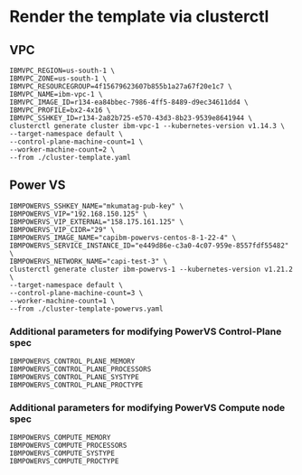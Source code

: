 Render the template via clusterctl
==================================

## VPC

```
IBMVPC_REGION=us-south-1 \
IBMVPC_ZONE=us-south-1 \
IBMVPC_RESOURCEGROUP=4f15679623607b855b1a27a67f20e1c7 \
IBMVPC_NAME=ibm-vpc-1 \
IBMVPC_IMAGE_ID=r134-ea84bbec-7986-4ff5-8489-d9ec34611dd4 \
IBMVPC_PROFILE=bx2-4x16 \
IBMVPC_SSHKEY_ID=r134-2a82b725-e570-43d3-8b23-9539e8641944 \
clusterctl generate cluster ibm-vpc-1 --kubernetes-version v1.14.3 \
--target-namespace default \
--control-plane-machine-count=1 \
--worker-machine-count=2 \
--from ./cluster-template.yaml
```

## Power VS

```shell
IBMPOWERVS_SSHKEY_NAME="mkumatag-pub-key" \
IBMPOWERVS_VIP="192.168.150.125" \
IBMPOWERVS_VIP_EXTERNAL="158.175.161.125" \
IBMPOWERVS_VIP_CIDR="29" \
IBMPOWERVS_IMAGE_NAME="capibm-powervs-centos-8-1-22-4" \
IBMPOWERVS_SERVICE_INSTANCE_ID="e449d86e-c3a0-4c07-959e-8557fdf55482" \
IBMPOWERVS_NETWORK_NAME="capi-test-3" \
clusterctl generate cluster ibm-powervs-1 --kubernetes-version v1.21.2 \
--target-namespace default \
--control-plane-machine-count=3 \
--worker-machine-count=1 \
--from ./cluster-template-powervs.yaml
```

### Additional parameters for modifying PowerVS Control-Plane spec
```
IBMPOWERVS_CONTROL_PLANE_MEMORY
IBMPOWERVS_CONTROL_PLANE_PROCESSORS
IBMPOWERVS_CONTROL_PLANE_SYSTYPE
IBMPOWERVS_CONTROL_PLANE_PROCTYPE
```

### Additional parameters for modifying PowerVS Compute node spec
```
IBMPOWERVS_COMPUTE_MEMORY
IBMPOWERVS_COMPUTE_PROCESSORS
IBMPOWERVS_COMPUTE_SYSTYPE
IBMPOWERVS_COMPUTE_PROCTYPE
```

